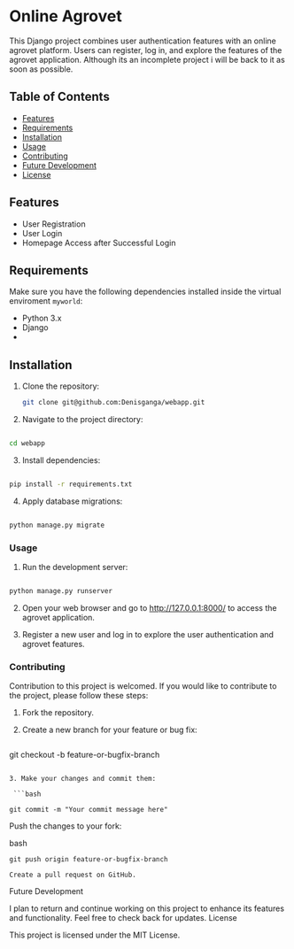 # Online Agrovet

This Django project combines user authentication features with an online agrovet platform. Users can register, log in, and explore the features of the agrovet application.
Although its an incomplete project i will be back to it as soon as possible.

## Table of Contents

- [Features](#features)
- [Requirements](#requirements)
- [Installation](#installation)
- [Usage](#usage)
- [Contributing](#contributing)
- [Future Development](#future-development)
- [License](#license)

## Features

- User Registration
- User Login
- Homepage Access after Successful Login

## Requirements

Make sure you have the following dependencies installed inside the virtual enviroment `myworld`:

- Python 3.x
- Django
- 

## Installation

1. Clone the repository:

   ```bash
   git clone git@github.com:Denisganga/webapp.git
   ```
2. Navigate to the project directory:

```bash

cd webapp
```

3. Install dependencies:

```bash

pip install -r requirements.txt
```
4. Apply database migrations:

```bash

python manage.py migrate
```
### Usage

1.  Run the development server:

   ```bash

python manage.py runserver
```
2. Open your web browser and go to http://127.0.0.1:8000/ to access the agrovet application.

3. Register a new user and log in to explore the user authentication and agrovet features.

### Contributing

Contribution to this project is welcomed. If you would like to contribute to the project, please follow these steps:

1. Fork the repository.

2. Create a new branch for your feature or bug fix:

    ```bash

git checkout -b feature-or-bugfix-branch
```

3. Make your changes and commit them:

 ```bash

git commit -m "Your commit message here"
```

Push the changes to your fork:

bash

    git push origin feature-or-bugfix-branch

    Create a pull request on GitHub.

Future Development

I plan to return and continue working on this project to enhance its features and functionality. Feel free to check back for updates.
License

This project is licensed under the MIT License.
